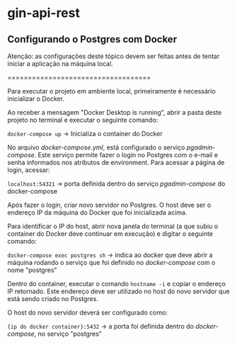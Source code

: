 # gin-api-rest

## Configurando o Postgres com Docker

Atenção: as configurações deste tópico devem ser feitas antes de
tentar iniciar a aplicação na máquina local.

===================================

Para executar o projeto em ambiente local, primeiramente é
necessário inicializar o Docker.

Ao receber a mensagem "Docker Desktop is running", abrir
a pasta deste projeto no terminal e executar o seguinte comando:

`docker-compose up` -> Inicializa o container do Docker

No arquivo *docker-compose.yml*, está configurado o serviço *pgadmin-compose*.
Este serviço permite fazer o login no Postgres com o e-mail e senha informados nos
atributos de environment. Para acessar a página de login, acessar:

`localhost:54321` -> porta definida dentro do serviço *pgadmin-compose* do
docker-compose

Após fazer o login, criar novo servidor no Postgres. O host deve ser o
endereço IP da máquina do Docker que foi inicializada acima.

Para identificar o IP do host, abrir nova janela do terminal (a que subiu
o container do Docker deve continuar em execução) e digitar o seguinte
comando:

`docker-compose exec postgres sh` -> indica ao docker que deve abrir
a máquina rodando o serviço que foi definido no *docker-compose* com o nome
"postgres"

Dentro do container, executar o comando `hostname -i` e copiar o endereço
IP retornado. Este endereço deve ser utilizado no host do novo servidor
que está sendo criado no Postgres.

O host do novo servidor deverá ser configurado como:

`{ip do docker container}:5432` -> a porta foi definida dentro do *docker-compose*,
no serviço "postgres"